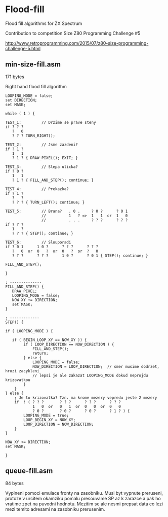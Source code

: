 # Flood-fill
Flood fill algorithms for ZX Spectrum

Contribution to competition Size Z80 Programming Challenge #5

http://www.retroprogramming.com/2015/07/z80-size-programming-challenge-5.html

min-size-fill.asm 
------------------
171 bytes

Right hand flood fill algorithm 

    LOOPING_MODE = false;
    set DIRECTION;
    set MASK;

    while ( 1 ) {

    TEST_1:         // Drzime se prave steny
    if ? ? ?
       ?   0
       ? ? ? TURN_RIGHT();

    TEST_2:         // Jsme zazdeni?
    if ? 1 ?
       1   1
       ? 1 ? { DRAW_PIXEL(); EXIT; }
    
    TEST_3:         // Slepa ulicka?  
    if ? 0 ?
       1   1
       ? 1 ? { FILL_AND_STEP(); continue; }

    TEST_4:         // Prekazka?
    if ? 1 ?
       ?   ?
       ? ? ? { TURN_LEFT(); continue; }

    TEST_5:         // Brana?   . 0 .     ? 0 ?      ? 0 1
                    //          1   ? =>  1   1  or  1   0
                    //          . . .     ? ? ?      ? ? ?
    if ? ? ?
       1   ?
       ? ? ? { STEP(); continue; }

    TEST_6:         // Slouporadi
    if ? 0 1      1 0 ?      ? ? ?      ? ? ?
       ?   0  or  0   ?  or  0   ?  or  ?   0
       ? ? ?      ? ? ?      1 0 ?      ? 0 1 { STEP(); continue; }
  
    FILL_AND_STEP(); 

    }

    ; --------------
    FILL_AND_STEP() {
       DRAW_PIXEL;
       LOOPING_MODE = false;
       NOW_XY += DIRECTION;
       set MASK;
    }

    ; -------------
    STEP() {
    
    if ( LOOPING_MODE ) {
    
       if ( BEGIN_LOOP_XY == NOW_XY )) {
            if ( LOOP_DIRECTION == NOW_DIRECTION ) { 
                FILL_AND_STEP(); 
                return; 
            } else { 
                LOOPING_MODE = false; 
                NOW_DIRECTION = LOOP_DIRECTION;  // smer musime dodrzet, hrozi zacykleni
                // lepsi je ale zakazat LOOPING_MODE dokud neprojdu krizovatkou
            }
        }
    } else {
        ; Je to krizovatka? Tzn. ma krome mezery vepredu jeste 2 mezery
        if  ! ( ? ? ?       ? ? ?      ? ? ?      ? ? ?
                1   0  or   0   1  or  0   0  or  0   0
                ? 0 ?       ? 0 ?      ? 0 ?      ? 1 ? ) { 
            LOOPING_MODE = true;  
            LOOP_BEGIN_XY = NOW_XY; 
            LOOP_DIRECTION = NOW_DIRECTION;
        }
    }
    
    NOW_XY += DIRECTION;
    set MASK;
    
    }
    

queue-fill.asm
--------------
84 bytes

Vyplneni pomoci emulace fronty na zasobniku. Musi byt vypnute preruseni, protoze v urcitem okamziku pomalu presouvame SP az k zarazce a pak ho vratime zpet na puvodni hodnotu. Mezitim se ale nesmi prepsat data co lezi mezi temito adresami na zasobniku prerusenim.


